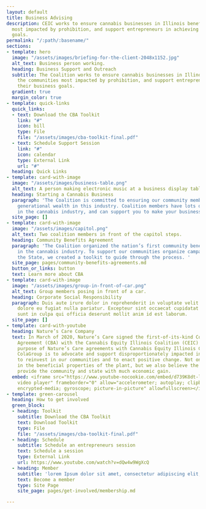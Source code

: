 ```yaml
---
layout: default
title: Business Advising
description: CEIC works to ensure cannabis businesses in Illinois benefit the communities
  most impacted by prohibition, and support entrepreneurs in achieving their business
  goals.
permalink: "/:path/:basename/"
sections:
- template: hero
  image: "/assets/images/briefing-for-the-client-2048x1152.jpg"
  alt_text: Business person working.
  heading: Business Support and Outreach
  subtitle: The Coalition works to ensure cannabis businesses in Illinois benefit
    the communities most impacted by prohibition, and support entrepreneurs in achieving
    their business goals.
  gradient: true
  margin_color: true
- template: quick-links
  quick_links:
  - text: Download the CBA Toolkit
    link: "#"
    icon: bill
    type: File
    file: "/assets/images/cba-toolkit-final.pdf"
  - text: Schedule Support Session
    link: "#"
    icon: calendar
    type: External Link
    url: "#"
  heading: Quick Links
- template: card-with-image
  image: "/assets/images/business-table.png"
  alt_text: A person making electronic music at a business display table.
  heading: Starting a Cannabis Business
  paragraph: 'The Coalition is committed to ensuring our community members can build
    generational wealth in this industry. Coalition members have lots of experience
    in the cannabis industry, and can support you to make your business dreams a reality! '
  site_page: []
- template: card-with-image
  image: "/assets/images/capitol.png"
  alt_text: Two coalition members in front of the capitol steps.
  heading: Community Benefits Agreement
  paragraph: 'The Coalition organized the nation’s first community benefits agreement
    in the cannabis industry. To support our communities organize campaigns across
    the State, we created a toolkit to guide through the process. '
  site_page: pages/community-benefits-agreements.md
  button_or_links: button
  text: Learn more about CBA
- template: card-with-image
  image: "/assets/images/group-in-front-of-car.png"
  alt_text: Group members posing in front of a car.
  heading: Corporate Social Responsibility
  paragraph: Duis aute irure dolor in reprehenderit in voluptate velit esse cillum
    dolore eu fugiat nulla pariatur. Excepteur sint occaecat cupidatat non proident,
    sunt in culpa qui officia deserunt mollit anim id est laborum.
  site_page: []
- template: card-with-youtube
  heading: Nature’s Care Company
  text: In March of 2020, Nature’s Care signed the first-of-its-kind Community Benefits
    Agreement (CBA) with the Cannabis Equity Illinois Coalition (CEIC) and the ColaGroup.  The
    purpose of Nature’s Care agreements with Cannabis Equity Illinois Coalition and
    ColaGroup is to advocate and support disproportionately impacted individuals,
    to reinvest in our communities and to enact positive change. Not only do we believe
    in the beneficial properties of the plant, but we also believe the industry can
    provide the community and state with much economic gain.
  embed: <iframe src="https://www.youtube-nocookie.com/embed/d739K8dt-lE" title="YouTube
    video player" frameborder="0" allow="accelerometer; autoplay; clipboard-write;
    encrypted-media; gyroscope; picture-in-picture" allowfullscreen></iframe>
- template: green-carousel
  heading: How to get involved
  green_block:
  - heading: Toolkit
    subtitle: Download the CBA Toolkit
    text: Download Toolkit
    type: File
    file: "/assets/images/cba-toolkit-final.pdf"
  - heading: Schedule
    subtitle: Schedule an entrepreneurs session
    text: Schedule a session
    type: External Link
    url: https://www.youtube.com/watch?v=dQw4w9WgXcQ
  - heading: Member
    subtitle: 'lorem Ipsum dolor sit amet, consectetur adipiscing elit, sed do '
    text: Become a member
    type: Site Page
    site_page: pages/get-involved/membership.md

---
```

